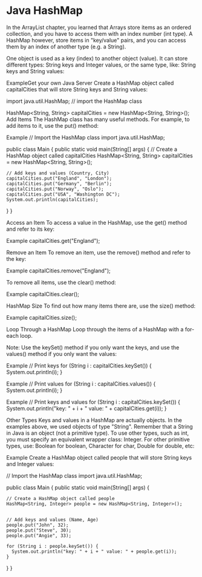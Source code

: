 # Java HashMap

In the ArrayList chapter, you learned that Arrays store items as an ordered collection, and you have to access them with an index number (int type). A HashMap however, store items in "key/value" pairs, and you can access them by an index of another type (e.g. a String).

One object is used as a key (index) to another object (value). It can store different types: String keys and Integer values, or the same type, like: String keys and String values:

ExampleGet your own Java Server
Create a HashMap object called capitalCities that will store String keys and String values:

import java.util.HashMap; // import the HashMap class

HashMap<String, String> capitalCities = new HashMap<String, String>();
Add Items
The HashMap class has many useful methods. For example, to add items to it, use the put() method:

Example
// Import the HashMap class
import java.util.HashMap;

public class Main {
  public static void main(String[] args) {
    // Create a HashMap object called capitalCities
    HashMap<String, String> capitalCities = new HashMap<String, String>();

    // Add keys and values (Country, City)
    capitalCities.put("England", "London");
    capitalCities.put("Germany", "Berlin");
    capitalCities.put("Norway", "Oslo");
    capitalCities.put("USA", "Washington DC");
    System.out.println(capitalCities);
  }
}

Access an Item
To access a value in the HashMap, use the get() method and refer to its key:

Example
capitalCities.get("England");

Remove an Item
To remove an item, use the remove() method and refer to the key:

Example
capitalCities.remove("England");

To remove all items, use the clear() method:

Example
capitalCities.clear();

HashMap Size
To find out how many items there are, use the size() method:

Example
capitalCities.size();

Loop Through a HashMap
Loop through the items of a HashMap with a for-each loop.

Note: Use the keySet() method if you only want the keys, and use the values() method if you only want the values:

Example
// Print keys
for (String i : capitalCities.keySet()) {
  System.out.println(i);
}

Example
// Print values
for (String i : capitalCities.values()) {
  System.out.println(i);
}

Example
// Print keys and values
for (String i : capitalCities.keySet()) {
  System.out.println("key: " + i + " value: " + capitalCities.get(i));
}

Other Types
Keys and values in a HashMap are actually objects. In the examples above, we used objects of type "String". Remember that a String in Java is an object (not a primitive type). To use other types, such as int, you must specify an equivalent wrapper class: Integer. For other primitive types, use: Boolean for boolean, Character for char, Double for double, etc:

Example
Create a HashMap object called people that will store String keys and Integer values:

// Import the HashMap class
import java.util.HashMap;

public class Main {
  public static void main(String[] args) {

    // Create a HashMap object called people
    HashMap<String, Integer> people = new HashMap<String, Integer>();


    // Add keys and values (Name, Age)
    people.put("John", 32);
    people.put("Steve", 30);
    people.put("Angie", 33);

    for (String i : people.keySet()) {
      System.out.println("key: " + i + " value: " + people.get(i));
    }
  }
}

